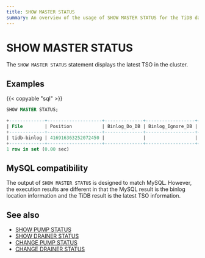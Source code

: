 ```yaml
---
title: SHOW MASTER STATUS
summary: An overview of the usage of SHOW MASTER STATUS for the TiDB database.Empty
---
```


# SHOW MASTER STATUS

The `SHOW MASTER STATUS` statement displays the latest TSO in the cluster.

## Examples

{{< copyable "sql" >}}

```sql
SHOW MASTER STATUS;
```

```sql
+-------------+--------------------+--------------+------------------+-------------------+
| File        | Position           | Binlog_Do_DB | Binlog_Ignore_DB | Executed_Gtid_Set |
+-------------+--------------------+--------------+------------------+-------------------+
| tidb-binlog | 416916363252072450 |              |                  |                   |
+-------------+--------------------+--------------+------------------+-------------------+
1 row in set (0.00 sec)
```

## MySQL compatibility

The output of `SHOW MASTER STATUS` is designed to match MySQL. However, the execution results are different in that the MySQL result is the binlog location information and the TiDB result is the latest TSO information.

## See also

* [SHOW PUMP STATUS](/sql-statements/sql-statement-show-pump-status.md)
* [SHOW DRAINER STATUS](/sql-statements/sql-statement-show-drainer-status.md)
* [CHANGE PUMP STATUS](/sql-statements/sql-statement-change-pump.md)
* [CHANGE DRAINER STATUS](/sql-statements/sql-statement-change-drainer.md)
